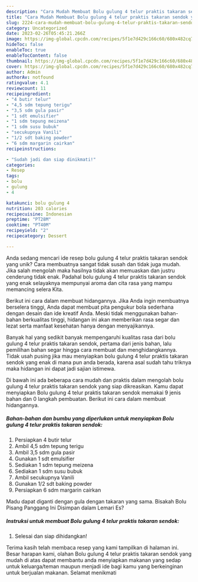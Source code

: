 ```yaml
---
description: "Cara Mudah Membuat Bolu gulung 4 telur praktis takaran sendok yang Enak"
title: "Cara Mudah Membuat Bolu gulung 4 telur praktis takaran sendok yang Enak"
slug: 2224-cara-mudah-membuat-bolu-gulung-4-telur-praktis-takaran-sendok-yang-enak
category: Uncategorized
date: 2023-02-26T05:45:21.266Z
image: https://img-global.cpcdn.com/recipes/5f1e7d429c166c60/680x482cq70/bolu-gulung-4-telur-praktis-takaran-sendok-foto-resep-utama.jpg
hideToc: false
enableToc: true
enableTocContent: false
thumbnail: https://img-global.cpcdn.com/recipes/5f1e7d429c166c60/680x482cq70/bolu-gulung-4-telur-praktis-takaran-sendok-foto-resep-utama.jpg
cover: https://img-global.cpcdn.com/recipes/5f1e7d429c166c60/680x482cq70/bolu-gulung-4-telur-praktis-takaran-sendok-foto-resep-utama.jpg
author: Admin
authorAv: notfound
ratingvalue: 4.1
reviewcount: 11
recipeingredient:
- "4 butir telur"
- "4,5 sdm tepung terigu"
- "3,5 sdm gula pasir"
- "1 sdt emulsifier"
- "1 sdm tepung meizena"
- "1 sdm susu bubuk"
- "secukupnya Vanili"
- "1/2 sdt baking powder"
- "6 sdm margarin cairkan"
recipeinstructions:

- "Sudah jadi dan siap dinikmati!"
categories:
- Resep
tags:
- bolu
- gulung
- 4

katakunci: bolu gulung 4 
nutrition: 203 calories
recipecuisine: Indonesian
preptime: "PT28M"
cooktime: "PT40M"
recipeyield: "2"
recipecategory: Dessert

---
```





Anda sedang mencari ide resep bolu gulung 4 telur praktis takaran sendok yang unik? Cara membuatnya sangat tidak susah dan tidak juga mudah. Jika salah mengolah maka hasilnya tidak akan memuaskan dan justru cenderung tidak enak. Padahal bolu gulung 4 telur praktis takaran sendok yang enak selayaknya mempunyai aroma dan cita rasa yang mampu memancing selera Kita.





Berikut ini cara dalam membuat hidangannya. Jika Anda ingin membuatnya berselera tinggi, Anda dapat membuat pita pengukur bola sederhana dengan desain dan ide kreatif Anda. Meski tidak menggunakan bahan-bahan berkualitas tinggi, hidangan ini akan memberikan rasa segar dan lezat serta manfaat kesehatan hanya dengan menyajikannya.

Banyak hal yang sedikit banyak mempengaruhi kualitas rasa dari bolu gulung 4 telur praktis takaran sendok, pertama dari jenis bahan, lalu pemilihan bahan segar hingga cara membuat dan menghidangkannya. Tidak usah pusing jika mau menyiapkan bolu gulung 4 telur praktis takaran sendok yang enak di mana pun anda berada, karena asal sudah tahu triknya maka hidangan ini dapat jadi sajian istimewa.






Di bawah ini ada beberapa cara mudah dan praktis dalam mengolah bolu gulung 4 telur praktis takaran sendok yang siap dikreasikan. Kamu dapat menyiapkan Bolu gulung 4 telur praktis takaran sendok memakai 9 jenis bahan dan 0 langkah pembuatan. Berikut ini cara dalam membuat hidangannya.

<!--inarticleads1-->

##### Bahan-bahan dan bumbu yang diperlukan untuk menyiapkan Bolu gulung 4 telur praktis takaran sendok:

1. Persiapkan 4 butir telur
1. Ambil 4,5 sdm tepung terigu
1. Ambil 3,5 sdm gula pasir
1. Gunakan 1 sdt emulsifier
1. Sediakan 1 sdm tepung meizena
1. Sediakan 1 sdm susu bubuk
1. Ambil secukupnya Vanili
1. Gunakan 1/2 sdt baking powder
1. Persiapkan 6 sdm margarin cairkan


Madu dapat diganti dengan gula dengan takaran yang sama. Bisakah Bolu Pisang Panggang Ini Disimpan dalam Lemari Es? 

<!--inarticleads2-->

##### Instruksi untuk membuat Bolu gulung 4 telur praktis takaran sendok:


1. Selesai dan siap dihidangkan!



Terima kasih telah membaca resep yang kami tampilkan di halaman ini. Besar harapan kami, olahan Bolu gulung 4 telur praktis takaran sendok yang mudah di atas dapat membantu anda menyiapkan makanan yang sedap untuk keluarga/teman maupun menjadi ide bagi kamu yang berkeinginan untuk berjualan makanan. Selamat menikmati
